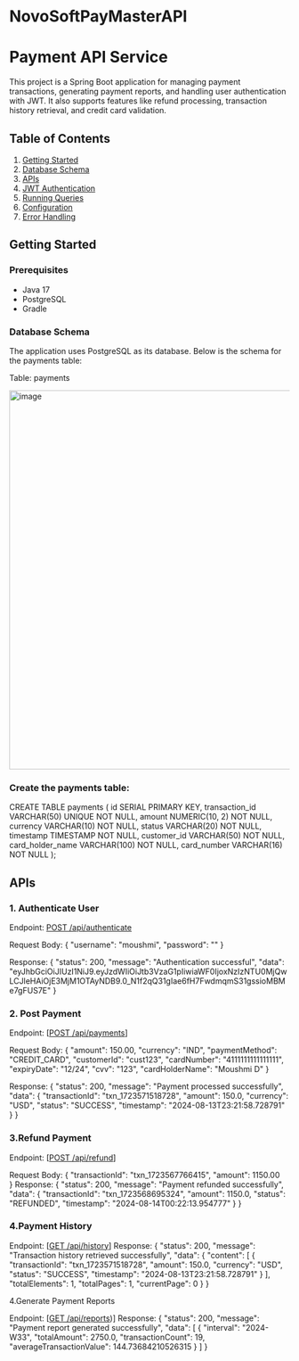 # NovoSoftPayMasterAPI

# Payment API Service

This project is a Spring Boot application for managing payment transactions, generating payment reports, and handling user authentication with JWT. It also supports features like refund processing, transaction history retrieval, and credit card validation.

## Table of Contents

1. [Getting Started](#getting-started)
2. [Database Schema](#database-schema)
3. [APIs](#apis)
4. [JWT Authentication](#jwt-authentication)
5. [Running Queries](#running-queries)
6. [Configuration](#configuration)
7. [Error Handling](#error-handling)

## Getting Started

### Prerequisites

- Java 17
- PostgreSQL
- Gradle

### Database Schema

The application uses PostgreSQL as its database. Below is the schema for the payments table:

Table: payments

<img width="680" alt="image" src="https://github.com/user-attachments/assets/d88bb1a6-6a2c-4986-8b96-e5162762a5ff">

###  Create the payments table:

CREATE TABLE payments (
    id SERIAL PRIMARY KEY,
    transaction_id VARCHAR(50) UNIQUE NOT NULL,
    amount NUMERIC(10, 2) NOT NULL,
    currency VARCHAR(10) NOT NULL,
    status VARCHAR(20) NOT NULL,
    timestamp TIMESTAMP NOT NULL,
    customer_id VARCHAR(50) NOT NULL,
    card_holder_name VARCHAR(100) NOT NULL,
    card_number VARCHAR(16) NOT NULL
);


## APIs

###  1. Authenticate User

Endpoint: [POST /api/authenticate](http://localhost:8080/api/authenticate)

Request Body: 
{
    "username": "moushmi",
    "password": ""
}

Response: 
{
    "status": 200,
    "message": "Authentication successful",
    "data": "eyJhbGciOiJIUzI1NiJ9.eyJzdWIiOiJtb3VzaG1pIiwiaWF0IjoxNzIzNTU0MjQwLCJleHAiOjE3MjM1OTAyNDB9.0_N1f2qQ31gIae6fH7FwdmqmS31gssioMBMe7gFUS7E"
}


###  2. Post Payment

Endpoint: [[POST /api/payments](http://localhost:8080/api/payments)]

Request Body: 
{
    "amount": 150.00,
    "currency": "IND",
    "paymentMethod": "CREDIT_CARD",
    "customerId": "cust123",
    "cardNumber": "4111111111111111",
    "expiryDate": "12/24",
    "cvv": "123",
    "cardHolderName": "Moushmi D"
}

Response: 
{
    "status": 200,
    "message": "Payment processed successfully",
    "data": {
        "transactionId": "txn_1723571518728",
        "amount": 150.0,
        "currency": "USD",
        "status": "SUCCESS",
        "timestamp": "2024-08-13T23:21:58.728791"
    }
}

###  3.Refund Payment

Endpoint: [[POST /api/refund](http://localhost:8080/api/refund)]

Request Body: 
{
        "transactionId": "txn_1723567766415",
        "amount": 1150.00   
}
Response: 
{
    "status": 200,
    "message": "Payment refunded successfully",
    "data": {
        "transactionId": "txn_1723568695324",
        "amount": 1150.0,
        "status": "REFUNDED",
        "timestamp": "2024-08-14T00:22:13.954777"
    }
}

###  4.Payment History

Endpoint: [[GET /api/history](http://localhost:8080/api/history)]
Response: 
{
    "status": 200,
    "message": "Transaction history retrieved successfully",
    "data": {
        "content": [
            {
                "transactionId": "txn_1723571518728",
                "amount": 150.0,
                "currency": "USD",
                "status": "SUCCESS",
                "timestamp": "2024-08-13T23:21:58.728791"
            }
        ],
        "totalElements": 1,
        "totalPages": 1,
        "currentPage": 0
    }
}


4.Generate Payment Reports

Endpoint: [[GET /api/reports](http://localhost:8080/api/payments/reports?startDate=2024-08-01T00:00:00Z&endDate=2024-08-13T23:59:59Z&groupBy=week))]
Response: 
{
    "status": 200,
    "message": "Payment report generated successfully",
    "data": [
        {
            "interval": "2024-W33",
            "totalAmount": 2750.0,
            "transactionCount": 19,
            "averageTransactionValue": 144.73684210526315
        }
    ]
}


